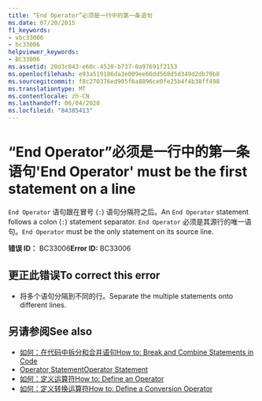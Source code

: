 ```yaml
---
title: “End Operator”必须是一行中的第一条语句
ms.date: 07/20/2015
f1_keywords:
- vbc33006
- bc33006
helpviewer_keywords:
- BC33006
ms.assetid: 20d3c843-e60c-4528-b737-0a97691f2153
ms.openlocfilehash: e93a519186da3e009ee66dd568d5d349d2db79b8
ms.sourcegitcommit: f8c270376ed905f6a8896ce0fe25b4f4b38ff498
ms.translationtype: MT
ms.contentlocale: zh-CN
ms.lasthandoff: 06/04/2020
ms.locfileid: "84385413"
---
```

# <a name="end-operator-must-be-the-first-statement-on-a-line"></a><span data-ttu-id="61cf5-102">“End Operator”必须是一行中的第一条语句</span><span class="sxs-lookup"><span data-stu-id="61cf5-102">'End Operator' must be the first statement on a line</span></span>
<span data-ttu-id="61cf5-103">`End Operator` 语句跟在冒号 (`:`) 语句分隔符之后。</span><span class="sxs-lookup"><span data-stu-id="61cf5-103">An `End Operator` statement follows a colon (`:`) statement separator.</span></span> <span data-ttu-id="61cf5-104">`End Operator` 必须是其源行的唯一语句。</span><span class="sxs-lookup"><span data-stu-id="61cf5-104">`End Operator` must be the only statement on its source line.</span></span>  
  
 <span data-ttu-id="61cf5-105">**错误 ID：** BC33006</span><span class="sxs-lookup"><span data-stu-id="61cf5-105">**Error ID:** BC33006</span></span>  
  
## <a name="to-correct-this-error"></a><span data-ttu-id="61cf5-106">更正此错误</span><span class="sxs-lookup"><span data-stu-id="61cf5-106">To correct this error</span></span>  
  
- <span data-ttu-id="61cf5-107">将多个语句分隔到不同的行。</span><span class="sxs-lookup"><span data-stu-id="61cf5-107">Separate the multiple statements onto different lines.</span></span>  
  
## <a name="see-also"></a><span data-ttu-id="61cf5-108">另请参阅</span><span class="sxs-lookup"><span data-stu-id="61cf5-108">See also</span></span>

- [<span data-ttu-id="61cf5-109">如何：在代码中拆分和合并语句</span><span class="sxs-lookup"><span data-stu-id="61cf5-109">How to: Break and Combine Statements in Code</span></span>](../programming-guide/program-structure/how-to-break-and-combine-statements-in-code.md)
- [<span data-ttu-id="61cf5-110">Operator Statement</span><span class="sxs-lookup"><span data-stu-id="61cf5-110">Operator Statement</span></span>](../language-reference/statements/operator-statement.md)
- [<span data-ttu-id="61cf5-111">如何：定义运算符</span><span class="sxs-lookup"><span data-stu-id="61cf5-111">How to: Define an Operator</span></span>](../programming-guide/language-features/procedures/how-to-define-an-operator.md)
- [<span data-ttu-id="61cf5-112">如何：定义转换运算符</span><span class="sxs-lookup"><span data-stu-id="61cf5-112">How to: Define a Conversion Operator</span></span>](../programming-guide/language-features/procedures/how-to-define-a-conversion-operator.md)

